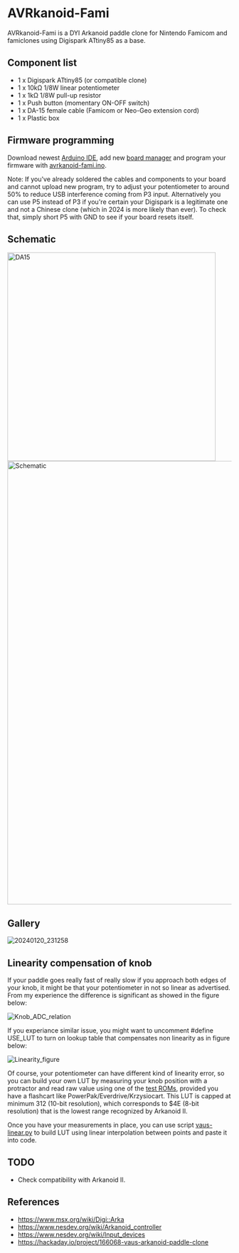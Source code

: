 # AVRkanoid-Fami
AVRkanoid-Fami is a DYI Arkanoid paddle clone for Nintendo Famicom and famiclones using Digispark ATtiny85 as a base.

## Component list
* 1 x Digispark ATtiny85 (or compatible clone)
* 1 x 10kΩ 1/8W linear potentiometer
* 1 x 1kΩ 1/8W pull-up resistor
* 1 x Push button (momentary ON-OFF switch)
* 1 x DA-15 female cable (Famicom or Neo-Geo extension cord)
* 1 x Plastic box

## Firmware programming
Download newest [Arduino IDE](https://www.arduino.cc/en/software), add new [board manager](https://github.com/SpenceKonde/ATTinyCore/blob/v2.0.0-devThis-is-the-head-submit-PRs-against-this/Installation.md) and program your firmware with [avrkanoid-fami.ino](avrkanoid-fami.ino).

Note: If you've already soldered the cables and components to your board and cannot upload new program, try to adjust your potentiometer to around 50% to reduce USB interference coming from P3 input.
Alternatively you can use P5 instead of P3 if you're certain your Digispark is a legitimate one and not a Chinese clone (which in 2024 is more likely than ever). To check that, simply short P5 with GND to see if your board resets itself.

## Schematic
<img width="468" alt="DA15" src="https://github.com/kkusz/avrkanoid-fami/assets/61786451/c8e22cc5-8d10-47bf-b03e-164176049523">
<img width="995" alt="Schematic" src="https://github.com/kkusz/avrkanoid-fami/assets/61786451/298cf306-1edf-4bab-ae01-b3f25421aed6">

## Gallery
![20240120_231258](https://github.com/kkusz/avrkanoid-fami/assets/61786451/b409b472-ece0-444b-8fa2-f0d4fcac7646)

## Linearity compensation of knob
If your paddle goes really fast of really slow if you approach both edges of your knob, it might be that your potentiometer in not so linear as advertised.
From my experience the difference is significant as showed in the figure below:

![Knob_ADC_relation](https://github.com/kkusz/avrkanoid-fami/assets/61786451/1509e33b-1968-49ea-8cf7-a8507f99f549)

If you experiance similar issue, you might want to uncomment #define USE_LUT to turn on lookup table that compensates non linearity as in figure below:

![Linearity_figure](https://github.com/kkusz/avrkanoid-fami/assets/61786451/7453decd-58fc-46cb-8283-086da3da9680)

Of course, your potentiometer can have different kind of linearity error, so you can build your own LUT by measuring your knob position with a protractor and read raw value using one of the [test ROMs](https://forums.nesdev.org/viewtopic.php?t=23801), provided you have a flashcart like PowerPak/Everdrive/Krzysiocart. This LUT is capped at minimum 312 (10-bit resolution), which corresponds to $4E (8-bit resolution) that is the lowest range recognized by Arkanoid II.

Once you have your measurements in place, you can use script [vaus-linear.py](vaus-linear.py) to build LUT using linear interpolation between points and paste it into code.

## TODO
* Check compatibility with Arkanoid II.

## References
* https://www.msx.org/wiki/Digi::Arka
* https://www.nesdev.org/wiki/Arkanoid_controller
* https://www.nesdev.org/wiki/Input_devices
* https://hackaday.io/project/166068-vaus-arkanoid-paddle-clone


